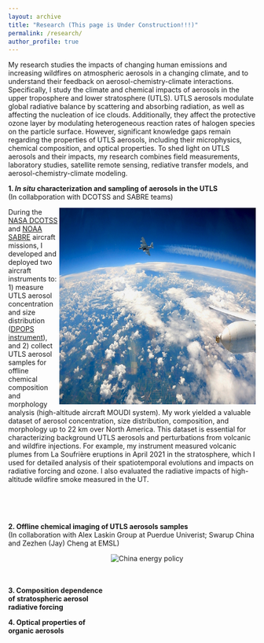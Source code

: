 ```yaml
---
layout: archive
title: "Research (This page is Under Construction!!!)"
permalink: /research/
author_profile: true
---
```


<!--- \* denotes equally contributing authors -->


My research studies the impacts of changing human emissions and increasing wildfires on atmospheric aerosols in a changing climate, and to understand their feedback on aerosol-chemistry-climate interactions. Specifically, I study the climate and chemical impacts of aerosols in the upper troposphere and lower stratosphere (UTLS). UTLS aerosols modulate global radiative balance by scattering and absorbing radiation, as well as affecting the nucleation of ice clouds. Additionally, they affect the protective ozone layer by modulating heterogeneous reaction rates of halogen species on the particle surface. However, significant knowledge gaps remain regarding the properties of UTLS aerosols, including their microphysics, chemical composition, and optical properties. To shed light on UTLS aerosols and their impacts, my research combines field measurements, laboratory studies, satellite remote sensing, rediative transfer models, and aerosol-chemistry-climate modeling. 

<!-- <img src="/images/conceptual_pic.png" alt="Conceptual Diagram" align="center" class="inline" width=700 height=423/> -->

**1. *In situ* characterization and sampling of aerosols in the UTLS**\
(In collabporation with DCOTSS and SABRE teams)

<img src="/images/ER2_WB57.png" alt="ER2 and WB57" align="right" class="inline" width=400 height=400/>

During the [NASA DCOTSS](https://dcotss.org/) and [NOAA SABRE](https://csl.noaa.gov/projects/sabre/) aircraft missions, I developed and deployed two aircraft instruments to: 1) measure UTLS aerosol concentration and size distribution ([DPOPS instrument](https://airbornescience.nasa.gov/instrument/DPOPS)), and 2) collect UTLS aerosol samples for offline chemical composition and morphology analysis (high-altitude aircraft MOUDI system). My work yielded a valuable dataset of aerosol concentration, size distribution, composition, and morphology up to 22 km over North America. This dataset is essential for characterizing background UTLS aerosols and perturbations from volcanic and wildfire injections. For example, my instrument measured volcanic plumes from La Soufrière eruptions in April 2021 in the stratosphere, which I used for detailed analysis of their spatiotemporal evolutions and impacts on radiative forcing and ozone. I also evaluated the radiative impacts of high-altitude wildfire smoke measured in the UT. 

<br/><br/><br/>

<!-- Climate change can pose a substantial threat to air quality and human health. For example, extreme drought and heat waves can increase the risk of wildfire and dust storms, leading to excessive levels of health-damaging pollutants. However, most existing climate/health studies focus primarily on the impacts of climate change ignored the substantial channel through climate-induced air pollution changes. Quantitative evidence of how climate change influences air pollution and human health is highly incomplete. 

*Current projects:
Impacts of historical and future droughts on electricity system, carbon emissions, and air quality in the Western US.
Impacts of climate change on wildfiresmoke exposure over the continental US.*
<br/><br/><br/> -->

**2. Offline chemical imaging of UTLS aerosols samples**\
(In collaboration with Alex Laskin Group at Puerdue Univerist; Swarup China and Zezhen (Jay) Cheng at EMSL)

<img src="/images/fig_china_expost.png" alt="China energy policy" align="right" class="inline" width=295 height=300/>



<br/><br/><br/>

<!-- <img src="/images/fig_china_expost.png" alt="China energy policy" align="right" class="inline" width=295 height=300/>

I develop a novel research methodology that integrates causal inference and atmospheric modeling and obtains policy insights that cannot be achieved by any method alone. For example, we used firm-level data and detailed atmospheric chemistry models to assess the effect of an energy policy in China on air quality and found very different results from what researchers would have projected based on process-based models *(Qiu et al., EST, 2020)*. The underlying differences between the data-based evaluations and model-based projections come from the dramatic decline in baseline energy intensity during the studied period in China, and the heterogeneity of policy responses across firms. 

<br/><br/><br/><br/>

<img src="/images/fig_met_ml.png" alt="Meteorology correction" align="right" class="inline" width=300 height=280/>

Another challenge in evaluating the effects of policies on air quality comes from the variability in meteorological conditions. With insights from a state-of-the-art atmospheric chemistry model, I designed a machine learning-based meteorological correction approach that yields significant improvements over the existing methods. Our method reduces the bias of falsely attributing air quality improvement to emissions changes by over 60% *(Qiu et al., ACP, 2022)*. 

<br/><br/><br/><br/><br/><br/> -->

**3. Composition dependence of stratospheric aerosol radiative forcing**

<!-- Exposure to air pollution and the associated health burden has been shown to be unequally distributed across populations. My research demonstrates that designing policies to address disparities in exposure to air pollution across population groups, is not straightforward. Focusing on the effects of wind power development on air quality in the US, I showed that developing wind power does not significantly reduce the existing gap of pollution exposure between different population groups, despite its substantial overall benefits on air quality and human health.
<br/><br/><br/> -->

**4. Optical properties of organic aerosols**

<!-- <img src="/images/fig_HE.png" alt="High-emitter identification" align="right" class="inline" width=400 height=240/>

Policy makers have long been interested in detecting 'high-emitters', a supposedly small fraction of vehicles that make disproportionally large contributions to total fleet emissions. However, existing identification schemes often exclusively rely on snapshot measurements (i.e. emissions within less than a second), and thus simply identify vehicles with high instantaneous emissions, instead of vehicles with high average emissions over a driving period as regulated by emission standards. We design a comprehensive scheme to address this challenge by combining fleetwide remote sensing measurements with detailed second-by-second emission measurements from individual vehicles *(Qiu et al., ERL, 2022)*.  -->


<br/>

